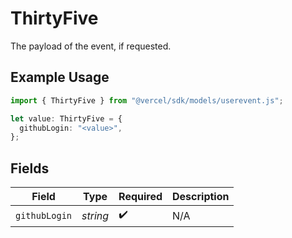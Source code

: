# ThirtyFive

The payload of the event, if requested.

## Example Usage

```typescript
import { ThirtyFive } from "@vercel/sdk/models/userevent.js";

let value: ThirtyFive = {
  githubLogin: "<value>",
};
```

## Fields

| Field              | Type               | Required           | Description        |
| ------------------ | ------------------ | ------------------ | ------------------ |
| `githubLogin`      | *string*           | :heavy_check_mark: | N/A                |